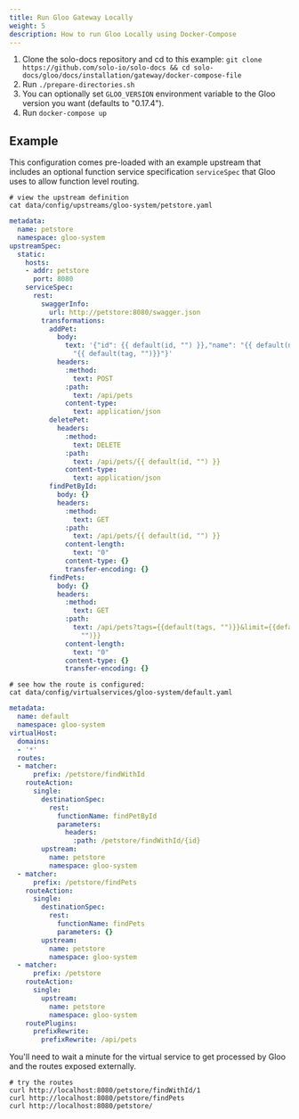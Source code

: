 ```yaml
---
title: Run Gloo Gateway Locally
weight: 5
description: How to run Gloo Locally using Docker-Compose
---
```


1. Clone the solo-docs repository and cd to this example: `git clone https://github.com/solo-io/solo-docs && cd solo-docs/gloo/docs/installation/gateway/docker-compose-file`
1. Run `./prepare-directories.sh`
1. You can optionally set `GLOO_VERSION` environment variable to the Gloo version you want (defaults to "0.17.4").
1. Run `docker-compose up`

## Example

This configuration comes pre-loaded with an example upstream that includes an optional function service specification `serviceSpec`
that Gloo uses to allow function level routing.

```shell
# view the upstream definition
cat data/config/upstreams/gloo-system/petstore.yaml
```

```yaml
metadata:
  name: petstore
  namespace: gloo-system
upstreamSpec:
  static:
    hosts:
    - addr: petstore
      port: 8080
    serviceSpec:
      rest:
        swaggerInfo:
          url: http://petstore:8080/swagger.json
        transformations:
          addPet:
            body:
              text: '{"id": {{ default(id, "") }},"name": "{{ default(name, "")}}","tag":
                "{{ default(tag, "")}}"}'
            headers:
              :method:
                text: POST
              :path:
                text: /api/pets
              content-type:
                text: application/json
          deletePet:
            headers:
              :method:
                text: DELETE
              :path:
                text: /api/pets/{{ default(id, "") }}
              content-type:
                text: application/json
          findPetById:
            body: {}
            headers:
              :method:
                text: GET
              :path:
                text: /api/pets/{{ default(id, "") }}
              content-length:
                text: "0"
              content-type: {}
              transfer-encoding: {}
          findPets:
            body: {}
            headers:
              :method:
                text: GET
              :path:
                text: /api/pets?tags={{default(tags, "")}}&limit={{default(limit,
                  "")}}
              content-length:
                text: "0"
              content-type: {}
              transfer-encoding: {}
```

```shell
# see how the route is configured:
cat data/config/virtualservices/gloo-system/default.yaml
```

```yaml
metadata:
  name: default
  namespace: gloo-system
virtualHost:
  domains:
  - '*'
  routes:
  - matcher:
      prefix: /petstore/findWithId
    routeAction:
      single:
        destinationSpec:
          rest:
            functionName: findPetById
            parameters:
              headers:
                :path: /petstore/findWithId/{id}
        upstream:
          name: petstore
          namespace: gloo-system
  - matcher:
      prefix: /petstore/findPets
    routeAction:
      single:
        destinationSpec:
          rest:
            functionName: findPets
            parameters: {}
        upstream:
          name: petstore
          namespace: gloo-system
  - matcher:
      prefix: /petstore
    routeAction:
      single:
        upstream:
          name: petstore
          namespace: gloo-system
    routePlugins:
      prefixRewrite:
        prefixRewrite: /api/pets
```

You'll need to wait a minute for the virtual service to get processed by Gloo and the routes exposed externally.

```shell
# try the routes
curl http://localhost:8080/petstore/findWithId/1
curl http://localhost:8080/petstore/findPets
curl http://localhost:8080/petstore/
```

